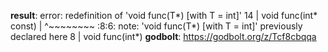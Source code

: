 **result**:
error: redefinition of 'void func(T*) [with T = int]'
   14 | void func<int>(int* const)
      |      ^~~~~~~~~
<source>:8:6: note: 'void func(T*) [with T = int]' previously declared here
    8 | void func<int>(int*)
**godbolt**: https://godbolt.org/z/Tcf8cbqqa
